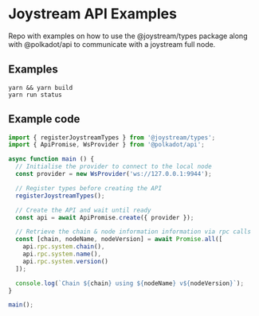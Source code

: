# Joystream API Examples

Repo with examples on how to use the @joystream/types package along with @polkadot/api to communicate with a joystream full node.


## Examples

```
yarn && yarn build
yarn run status
```

## Example code

```javascript
import { registerJoystreamTypes } from '@joystream/types';
import { ApiPromise, WsProvider } from '@polkadot/api';

async function main () {
  // Initialise the provider to connect to the local node
  const provider = new WsProvider('ws://127.0.0.1:9944');

  // Register types before creating the API
  registerJoystreamTypes();

  // Create the API and wait until ready
  const api = await ApiPromise.create({ provider });

  // Retrieve the chain & node information information via rpc calls
  const [chain, nodeName, nodeVersion] = await Promise.all([
    api.rpc.system.chain(),
    api.rpc.system.name(),
    api.rpc.system.version()
  ]);

  console.log(`Chain ${chain} using ${nodeName} v${nodeVersion}`);
}

main();
```


